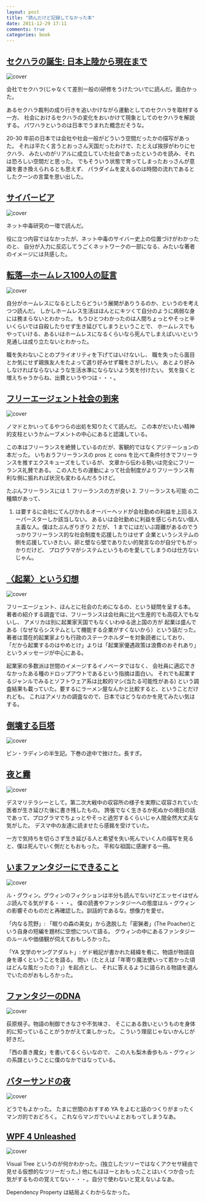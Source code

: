 ```yaml
---
layout: post
title: "読んだけど記録してなかった本"
date: 2011-12-29 17:11
comments: true
categories: book
---
```


[セクハラの誕生: 日本上陸から現在まで](http://www.amazon.co.jp/dp/4487804922)
-----------------------------------------------------------------------

![cover](http://ecx.images-amazon.com/images/P/4487804922.01._SCLZZZZZZZ_.jpg)

会社でセクハラ(じゃなくて差別一般の)研修をうけたついでに読んだ。面白かった。

あるセクハラ裁判の成り行きを追いかけながら運動としてのセクハラを取材する一方、
社会におけるセクハラの変化をおいかけて現象としてのセクハラを解説する。
パワハラというのは日本でうまれた概念だそうな。

20-30 年前の日本では会社や社会一般がどういう空間だったかの描写があった。
それは平たく言うとおっさん天国だったわけで、たとえば挨拶がわりにセクハラ、
みたいのがリアルに成立していた社会であったというのを読み、それは恐ろしい空間だと思った。
でもそういう状態で育ってしまったおっさんが意識を書き換えられるとも思えず、
パラダイムを変えるのは時間の流れであるとしたクーンの言葉を思い出した。

[サイバービア](http://www.amazon.co.jp/dp/4140813857)
----------------------------------------------------

![cover](http://ecx.images-amazon.com/images/P/4140813857.01._SCLZZZZZZZ_.jpg)

ネット中毒研究の一環で読んだ。

役に立つ内容ではなかったが、ネット中毒のサイバー史上の位置づけがわかったのと、
自分が入力に反応してうごくネットワークの一部になる、みたいな著者のイメージには共感した。

[転落―ホームレス100人の証言](http://www.amazon.co.jp/dp/4901203428/)
-----------------------------------------------------------------

![cover](http://ecx.images-amazon.com/images/P/4901203428.01._SCLZZZZZZZ_.jpg)

自分がホームレスになるとしたらどういう展開がありうるのか、というのを考えつつ読んだ。
しかしホームレス生活はほんとにキツくて自分のように病弱な身には務まらないとわかった。
もうひとつわかったのは人間ちょっとやそっと辛いくらいでは自殺したりせず生き延びてしまうということで、
ホームレスでもやっていける、あるいはホームレスになるくらいなら死んでしまえばいいという見通しは成り立たないとわかった。

職を失わないことのプライオリティを下げてはいけないし、
職を失ったら面目とか気にせず親族友人をたよって選り好みせず職をさがしたい。
あとより好みしなければならないような生活水準にならないよう気を付けたい。
気を抜くと増えちゃうからね、出費というやつは・・・。

[フリーエージェント社会の到来](http://www.amazon.co.jp/dp/4478190445)
----------------------------------------------------------------

![cover](http://ecx.images-amazon.com/images/P/4478190445.01._SCLZZZZZZZ_.jpg)

ノマドとかいってるやつらの出処を知りたくて読んだ。
この本がだいたい精神的支柱というかムーブメントの中心にあると認識している。

この本はフリーランスを絶賛しているのだが、客観的ではなくアジテーションの本だった。
いちおうフリーランスの pros と cons を比べて条件付きでフリーランスを推すエクスキューズをしているが、
文章から伝わる勢いは完全にフリーランス礼賛である。
この人たちの運動によって社会制度がよりフリーランス有利な側に振れれば状況も変わるんだろうけど。

たぶんフリーランスには 1. フリーランスの方が良い 2. フリーランスも可能 の二種類があって、
1. は要するに会社にてんびかれるオーバーヘッドが会社勤めの利益を上回るスーパースターしか該当しない。
あるいは会社勤めに利益を感じられない個人主義な人。僕はたぶんぎりぎり 2 だが、
1 までにはだいぶ距離があるのでうっかりフリーランス的な社会制度を応援したりはせず
企業というシステムの側を応援していきたい。卵と壁なら壁でありたい的発言なのが自分でもがっかりだけど、
プログラマがシステムというものを愛してしまうのは仕方ないじゃん。

[〈起業〉という幻想](http://www.amazon.co.jp/dp/4560081646/)
---------------------------------------------------------

![cover](http://ecx.images-amazon.com/images/P/4560081646.01._SCLZZZZZZZ_.jpg)

フリーエージェント、ほんとに社会のためになるの、という疑問を呈する本。
著者の紹介する調査では、フリーランスは会社員に比べ生産的でも高収入でもないし、
アメリカは別に起業家天国でもなくいわゆる途上国の方が
起業は盛んである（なぜならシステムとして機能する企業がすくないから）という話だった。
著者は潜在的起業家よりも行政のステークホルダーを対象読者にしており、
「だから起業するのはやめとけ」よりは「起業家優遇政策は浪費のおそれあり」というメッセージが中心にある。

起業家の多数派は世間のイメージするイノベータではなく、
会社員に適応できなかったある種のドロップアウトであるという指摘は面白い。
それでも起業するジャンルでみるとソフトウェア系は比較的マシ(当たる可能性がある)
という調査結果も載っていた。要するにラーメン屋なんかと比較すると、ということだけれども。
これはアメリカの調査なので、日本ではどうなのかを見てみたい気はする。

[倒壊する巨塔](http://www.amazon.co.jp/dp/4560080194)
-------------------------------------------------------

![cover](http://ecx.images-amazon.com/images/P/4560080194.01._SCLZZZZZZZ_.jpg)

ビン・ラディンの半生記。下巻の途中で挫けた。長すぎ。

[夜と霧](http://www.amazon.co.jp/dp/4622039702)
--------------------------------------------------

![cover](http://ecx.images-amazon.com/images/P/4622039702.01._SCLZZZZZZZ_.jpg)

デスマリテラシーとして。第二次大戦中の収容所の様子を実際に収容されていた医者が生き延びた後に書き残したもの。
誇張でなく生きるか死ぬかの境目の話であって、プログラマでちょっとやそっと過労するくらいじゃ人間全然大丈夫な気がした。
デスマ中の友達に読ませたら感銘を受けていた。

一方で気持ちを切らさず生き延びる人と希望を失い死んでいく人の描写を見ると、僕は死んでいく側だともおもった。
平和な祖国に感謝する一冊。

[いまファンタジーにできること](http://www.amazon.co.jp/dp/4309205712)
--------------------------------------------------------------

![cover](http://ecx.images-amazon.com/images/P/4309205712.01._SCLZZZZZZZ_.jpg)

ル・グウィン。グウィンのフィクションは半分も読んでないけどエッセイはぜんぶ読んでる気がする・・・。
僕の読書やファンタジーへの態度はル・グウィンの影響そのものだと再確認した。訓話的であるな。想像力を愛せ。

「内なる荒野」: 「眠りの森の美女」から逸脱した「密猟者」(The Poacher)という自身の短編を題材に空想について語る。
グウィンの中にあるファンタジーのルールや価値観が伺えておもしろかった。

「YA 文学のヤングアダルト」: ゲド戦記が書かれた経緯を肴に、物語が物語自身を導くということを語る。
問い（たとえば「年寄り魔法使いって若かった頃はどんな風だったの？」）を起点とし、
それに答えるように語られる物語を選んでいたのがおもしろかった。

[ファンタジーのDNA](http://www.amazon.co.jp/dp/4652077912)
---------------------------------------------------------

![cover](http://ecx.images-amazon.com/images/P/4652077912.01._SCLZZZZZZZ_.jpg)

荻原規子。物語の制御できなさや不気味さ、
そこにある救いというものを身体的に知っていることがうかがえて楽しかった。
こういう理屈じゃないかんじが好きだ。

「西の善き魔女」を書いてるくらいなので、
この人も梨木香歩もル・グウィンの系譜ということに僕のなかではなっている。

[バターサンドの夜](http://www.amazon.co.jp/dp/4062157829)
-------------------------------------------------------

![cover](http://ecx.images-amazon.com/images/P/4062157829.01._SCLZZZZZZZ_.jpg)

どうでもよかった。
たまに世間のおすすめ YA をよむと話のつくりがまったくマンガ的でおどろく。
これならマンガでいいよとおもってしまうなあ。

[WPF 4 Unleashed](http://www.amazon.co.jp/dp/0672331195)
-----------------------------------------------------------

![cover](http://ecx.images-amazon.com/images/P/0672331195.01._SCLZZZZZZZ_.jpg)

Visual Tree というのが何かわかった。(独立したツリーではなくアクセサ経由で見せる仮想的なツリーだった。)
他にもほほーとおもったことはいくつか合った気がするものの覚えてない・・・。自分で使わないと覚えないよなあ。

Dependency Property は結局よくわからなかった。
